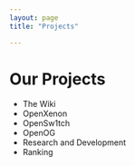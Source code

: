 ```yaml
---
layout: page
title: "Projects"

---
```




# Our Projects

- The Wiki
- OpenXenon
- OpenSw1tch
- OpenOG
- Research and Development
- Ranking

